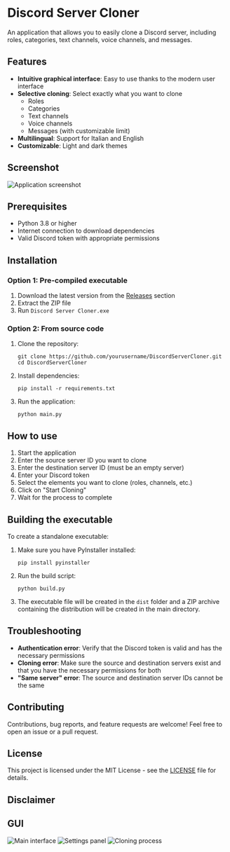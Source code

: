 # Discord Server Cloner

An application that allows you to easily clone a Discord server, including roles, categories, text channels, voice channels, and messages.

## Features

- **Intuitive graphical interface**: Easy to use thanks to the modern user interface
- **Selective cloning**: Select exactly what you want to clone
  - Roles
  - Categories
  - Text channels
  - Voice channels
  - Messages (with customizable limit)
- **Multilingual**: Support for Italian and English
- **Customizable**: Light and dark themes

## Screenshot

![Application screenshot](screenshot.png)

## Prerequisites

- Python 3.8 or higher
- Internet connection to download dependencies
- Valid Discord token with appropriate permissions

## Installation

### Option 1: Pre-compiled executable

1. Download the latest version from the [Releases](https://github.com/yourusername/DiscordServerCloner/releases) section
2. Extract the ZIP file
3. Run `Discord Server Cloner.exe`

### Option 2: From source code

1. Clone the repository:
   ```
   git clone https://github.com/yourusername/DiscordServerCloner.git
   cd DiscordServerCloner
   ```

2. Install dependencies:
   ```
   pip install -r requirements.txt
   ```

3. Run the application:
   ```
   python main.py
   ```

## How to use

1. Start the application
2. Enter the source server ID you want to clone
3. Enter the destination server ID (must be an empty server)
4. Enter your Discord token
5. Select the elements you want to clone (roles, channels, etc.)
6. Click on "Start Cloning"
7. Wait for the process to complete

## Building the executable

To create a standalone executable:

1. Make sure you have PyInstaller installed:
   ```
   pip install pyinstaller
   ```

2. Run the build script:
   ```
   python build.py
   ```

3. The executable file will be created in the `dist` folder and a ZIP archive containing the distribution will be created in the main directory.

## Troubleshooting

- **Authentication error**: Verify that the Discord token is valid and has the necessary permissions
- **Cloning error**: Make sure the source and destination servers exist and that you have the necessary permissions for both
- **"Same server" error**: The source and destination server IDs cannot be the same

## Contributing

Contributions, bug reports, and feature requests are welcome! Feel free to open an issue or a pull request.

## License

This project is licensed under the MIT License - see the [LICENSE](LICENSE) file for details.

## Disclaimer


## GUI
![Main interface](https://github.com/user-attachments/assets/f69bc820-c85b-49c4-a52c-e97e3a9f265d)
![Settings panel](https://github.com/user-attachments/assets/41e00e89-24ab-4ea5-aae5-36d166d4f450)
![Cloning process](https://github.com/user-attachments/assets/ba883570-e996-466f-8511-02c1c88f5e9e)
